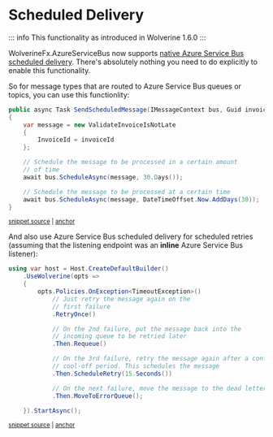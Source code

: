 # Scheduled Delivery

::: info
This functionality as introduced in Wolverine 1.6.0
:::

WolverineFx.AzureServiceBus now supports [native Azure Service Bus scheduled delivery](https://learn.microsoft.com/en-us/azure/service-bus-messaging/message-sequencing).
There's absolutely nothing you need to do explicitly to enable this functionality. 

So for message types that are routed to Azure Service Bus queues or topics, you can use this functionlity:

<!-- snippet: sample_send_delayed_message -->
<a id='snippet-sample_send_delayed_message'></a>
```cs
public async Task SendScheduledMessage(IMessageContext bus, Guid invoiceId)
{
    var message = new ValidateInvoiceIsNotLate
    {
        InvoiceId = invoiceId
    };

    // Schedule the message to be processed in a certain amount
    // of time
    await bus.ScheduleAsync(message, 30.Days());

    // Schedule the message to be processed at a certain time
    await bus.ScheduleAsync(message, DateTimeOffset.Now.AddDays(30));
}
```
<sup><a href='https://github.com/JasperFx/wolverine/blob/main/src/Samples/DocumentationSamples/PublishingSamples.cs#L173-L190' title='Snippet source file'>snippet source</a> | <a href='#snippet-sample_send_delayed_message' title='Start of snippet'>anchor</a></sup>
<!-- endSnippet -->

And also use Azure Service Bus scheduled delivery for scheduled retries (assuming that the listening endpoint was an **inline** Azure Service Bus listener):

<!-- snippet: sample_using_scheduled_retry -->
<a id='snippet-sample_using_scheduled_retry'></a>
```cs
using var host = Host.CreateDefaultBuilder()
    .UseWolverine(opts =>
    {
        opts.Policies.OnException<TimeoutException>()
            // Just retry the message again on the
            // first failure
            .RetryOnce()

            // On the 2nd failure, put the message back into the
            // incoming queue to be retried later
            .Then.Requeue()

            // On the 3rd failure, retry the message again after a configurable
            // cool-off period. This schedules the message
            .Then.ScheduleRetry(15.Seconds())

            // On the next failure, move the message to the dead letter queue
            .Then.MoveToErrorQueue();

    }).StartAsync();
```
<sup><a href='https://github.com/JasperFx/wolverine/blob/main/src/Samples/DocumentationSamples/ExceptionHandling.cs#L66-L89' title='Snippet source file'>snippet source</a> | <a href='#snippet-sample_using_scheduled_retry' title='Start of snippet'>anchor</a></sup>
<!-- endSnippet -->
